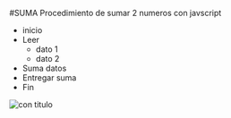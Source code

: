 #SUMA
Procedimiento de sumar 2 numeros con javscript
* inicio
* Leer 
    * dato 1
    * dato 2
* Suma datos
* Entregar suma
* Fin

![con titulo](http://i66.tinypic.com/262rzoh.jpg"diagrama")
